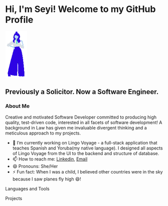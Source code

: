 # Hi, I'm Seyi! Welcome to my GitHub Profile       
![Lottie Animation](https://github.com/Seyi-Toluhi/Seyi-Toluhi/blob/main/Animation%20-%201717327327161%20(1).gif)

## Previously a Solicitor. Now a Software Engineer.

### About Me
Creative and motivated Software Developer committed to producing high quality, test-driven code, interested in all facets of software development! A background in Law has given me invaluable divergent thinking and a meticulous approach to my projects.


- 🔭 I’m currently working on Lingo Voyage - a full-stack application that teaches Spanish and Yoruba(my native language). I designed all aspects of Lingo Voyage from the UI to the backend and structure of database.
- 📫 How to reach me: [Linkedin](https://www.linkedin.com/in/oluwaseyi-toluhi-26068724a/), [Email](seyiadeyekun@gmail.com)
- 😄 Pronouns: She/Her
- ⚡ Fun fact: When I was a child, I believed other countries were in the sky because I saw planes fly high 😄!

Languages and Tools

Projects
